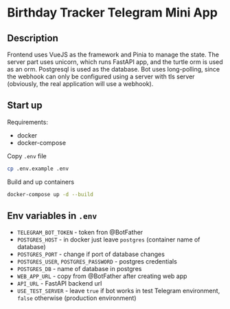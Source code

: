 # Birthday Tracker Telegram Mini App

## Description
Frontend uses VueJS as the framework and Pinia to manage the state.
The server part uses unicorn, which runs FastAPI app, and the turtle orm is used as an orm.
Postgresql is used as the database.
Bot uses long-polling, since the webhook can only be configured using a server with tls server (obviously, the real application will use a webhook).

## Start up

Requirements:
- docker
- docker-compose

Copy `.env` file
```sh
cp .env.example .env
```

Build and up containers
```sh
docker-compose up -d --build
```

## Env variables in `.env`
- `TELEGRAM_BOT_TOKEN` - token fron @BotFather
- `POSTGRES_HOST` - in docker just leave `postgres` (container name of database)
- `POSTGRES_PORT` - change if port of database changes
- `POSTGRES_USER`, `POSTGRES_PASSWORD` - postgres credentials
- `POSTGRES_DB` - name of database in postgres
- `WEB_APP_URL` - copy from @BotFather after creating web app
- `API_URL` - FastAPI backend url
- `USE_TEST_SERVER` - leave `true` if bot works in test Telegram environment, `false` otherwise (production environment)
